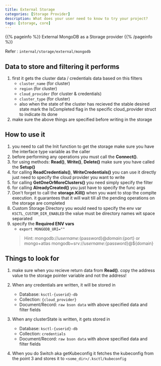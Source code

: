 ```yaml
---
title: External Storage
categories: [Storage Provider]
description: What does your user need to know to try your project?
tags: [storage, core]
---
```


{{% pageinfo %}}
External MongoDB as a Storage provider
{{% /pageinfo %}}

Refer : `internal/storage/external/mongodb`

## Data to store and filtering it performs
1. first it gets the cluster data / credentials data based on this filters
    - `cluster_name` (for cluster)
    - `region` (for cluster)
    - `cloud_provider` (for cluster & credentials)
    - `cluster_type` (for cluster)
    - also when the state of the cluster has recieved the stable desired state mark the IsCompleted flag in the specific cloud_provider struct to indicate its done
2. make sure the above things are specified before writing in the storage

## How to use it 
1. you need to call the Init function to get the storage make sure you have the interface type variable as the caller
2. before performing any operations you must call the **Connect()**.
3. for using methods: **Read()**, **Write()**, **Delete()** make sure you have called the **Setup()**
4. for calling **ReadCredentials()**, **WriteCredentials()** you can use it directly just need to specify the cloud provider you want to write
5. for calling **GetOneOrMoreClusters()** you need simply specify the filter
6. for calling **AlreadyCreated()** you just have to specify the func args
7. Don't forget to call the **storage.Kill()** when you want to stop the complte execution. it guarantees that it will wait till all the pending operations on the storage are completed
8. Custom Storage Directory you would need to specify the env var `KSCTL_CUSTOM_DIR_ENABLED` the value must be directory names wit space separated
9. specify the **Required ENV vars**
    - `export MONGODB_URI=""`
    > Hint: mongodb://${username}:${password}@${domain}:${port} or mongo+atlas mongodb+srv://${username}:${password}@${domain}

## Things to look for
1. make sure when you recieve return data from **Read()**. copy the address value to the storage pointer variable and not the address!
2. When any credentials are written, it will be stored in 
    - Database: `ksctl-{userid}-db`
    - Collection: `{cloud_provider}`
    - Document/Record: `raw bson data` with above specified data and filter fields
3. When any clusterState is written, it gets stored in
    - Database: `ksctl-{userid}-db`
    - Collection: `credentials`
    - Document/Record: `raw bson data` with above specified data and filter fields

4. When you do Switch aka getKubeconfig it fetches the kubeconfig from the point 3 and stores it to `<some_dir>/.ksctl/kubeconfig`

